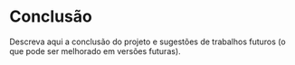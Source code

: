 # Conclusão

Descreva aqui a conclusão do projeto e sugestões de trabalhos futuros (o que
pode ser melhorado em versões futuras).